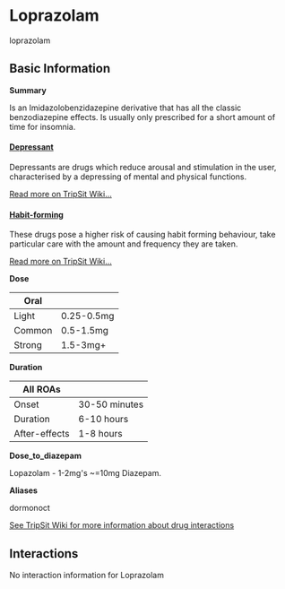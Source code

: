 # Loprazolam

loprazolam

## Basic Information

**Summary**

Is an Imidazolobenzidazepine derivative that has all the classic benzodiazepine effects. Is usually only prescribed for a short amount of time for insomnia.

#### [Depressant](/category/depressant)

Depressants are drugs which reduce arousal and stimulation in the user, characterised by a depressing of mental and physical functions.

[Read more on TripSit Wiki...](#{category.wiki})

#### [Habit-forming](/category/habit-forming)

These drugs pose a higher risk of causing habit forming behaviour, take particular care with the amount and frequency they are taken.

[Read more on TripSit Wiki...](#{category.wiki})

**Dose**

| Oral   |            |
| ------ | ---------- |
| Light  | 0.25-0.5mg |
| Common | 0.5-1.5mg  |
| Strong | 1.5-3mg+   |

**Duration**

| All ROAs      |               |
| ------------- | ------------- |
| Onset         | 30-50 minutes |
| Duration      | 6-10 hours    |
| After-effects | 1-8 hours     |

**Dose\_to\_diazepam**

Lopazolam - 1-2mg's \~=10mg Diazepam.

**Aliases**

dormonoct  

[See TripSit Wiki for more information about drug interactions](http://combo.tripsit.me/)

## Interactions

No interaction information for Loprazolam